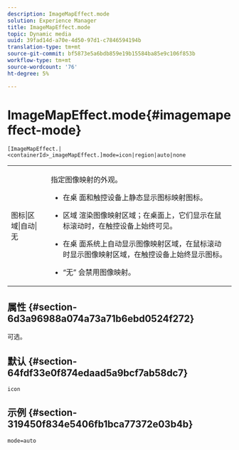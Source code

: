 ```yaml
---
description: ImageMapEffect.mode
solution: Experience Manager
title: ImageMapEffect.mode
topic: Dynamic media
uuid: 39fad14d-a70e-4d50-97d1-c7846594194b
translation-type: tm+mt
source-git-commit: bf5873e5a6bdb859e19b15584ba85e9c106f853b
workflow-type: tm+mt
source-wordcount: '76'
ht-degree: 5%

---
```



# ImageMapEffect.mode{#imagemapeffect-mode}

`[ImageMapEffect.|<containerId>_imageMapEffect.]mode=icon|region|auto|none`

<table id="table_4A3D7D66D76A403199303155318D0DE1"> 
 <tbody> 
  <tr> 
   <td colname="col1"> <p> <span class="codeph"> 图标|区域|自动|无  </span> </p> </td> 
   <td colname="col2"> <p>指定图像映射的外观。 </p> <p> 
     <ul id="ul_DDA49C152718486E853213E6FC2182B2"> 
      <li id="li_18F86AB4D2F544319CCDF7BE376ABA53"> <p> <span class="codeph"> 在桌 </span> 面和触控设备上静态显示图标映射图标。 </p> </li> 
      <li id="li_F8832681CDD6456E9147A37C99BAFFED"> <p> <span class="codeph"> 区域 </span> 渲染图像映射区域；在桌面上，它们显示在鼠标滚动时，在触控设备上始终可见。 </p> </li> 
      <li id="li_9F7DD686E8104AEB944505363F433C0F"> <p> <span class="codeph"> 在桌 </span> 面系统上自动显示图像映射区域，在鼠标滚动时显示图像映射区域，在触控设备上始终显示图标。 </p> </li> 
      <li id="li_7CB644F3A029480293B46F44FF8D03B6"> <p> <span class="codeph"> “无” </span> 会禁用图像映射。 </p> </li> 
     </ul> </p> </td> 
  </tr> 
 </tbody> 
</table>

## 属性 {#section-6d3a96988a074a73a71b6ebd0524f272}

可选。

## 默认 {#section-64fdf33e0f874edaad5a9bcf7ab58dc7}

`icon`

## 示例 {#section-319450f834e5406fb1bca77372e03b4b}

`mode=auto`
